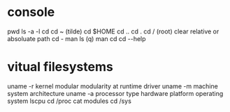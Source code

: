 # console
pwd
ls -a -l 
cd
cd ~ (tilde) cd $HOME
cd .. cd .
cd / (root)
clear
relative or absoluate path
cd -
man ls (q)
man cd
cd --help

# vitual filesystems
uname -r 
kernel modular modularity at runtime driver
uname -m
machine system architecture
uname -a
processor type hardware platform operating system
lscpu
cd /proc
cat modules
cd /sys








